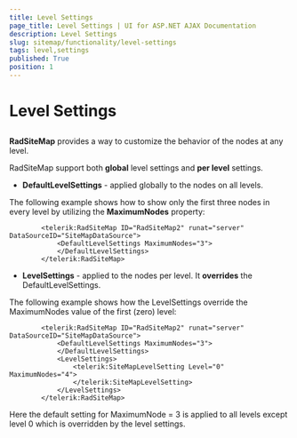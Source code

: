 ```yaml
---
title: Level Settings
page_title: Level Settings | UI for ASP.NET AJAX Documentation
description: Level Settings
slug: sitemap/functionality/level-settings
tags: level,settings
published: True
position: 1
---
```


# Level Settings



## 

__RadSiteMap__ provides a way to customize the behavior of the nodes at any level.

RadSiteMap support both __global__ level settings and __per level__ settings.

* __DefaultLevelSettings__ - applied globally to the nodes on all levels.

The following example shows how to show only the first three nodes in every level by utilizing the __MaximumNodes__ property:

````ASPNET
	    <telerik:RadSiteMap ID="RadSiteMap2" runat="server" DataSourceID="SiteMapDataSource">
	        <DefaultLevelSettings MaximumNodes="3">
	        </DefaultLevelSettings>
	    </telerik:RadSiteMap>
````



* __LevelSettings__ - applied to the nodes per level. It __overrides__ the DefaultLevelSettings.

The following example shows how the LevelSettings override the MaximumNodes value of the first (zero) level:

````ASPNET
	    <telerik:RadSiteMap ID="RadSiteMap2" runat="server" DataSourceID="SiteMapDataSource">
	        <DefaultLevelSettings MaximumNodes="3">
	        </DefaultLevelSettings>
	        <LevelSettings>
	            <telerik:SiteMapLevelSetting Level="0" MaximumNodes="4">
	            </telerik:SiteMapLevelSetting>
	        </LevelSettings>
	    </telerik:RadSiteMap>
````



Here the default setting for MaximumNode = 3 is applied to all levels except level 0 which is overridden by the level settings.
